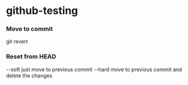 # github-testing

### Move to commit
git revert <commit to revert>

### Reset from HEAD
--soft just move to previous commit
--hard move to previous commit and delete the changes
